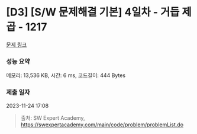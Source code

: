 # [D3] [S/W 문제해결 기본] 4일차 - 거듭 제곱 - 1217 

[문제 링크](https://swexpertacademy.com/main/code/problem/problemDetail.do?contestProbId=AV14dUIaAAUCFAYD) 

### 성능 요약

메모리: 13,536 KB, 시간: 6 ms, 코드길이: 444 Bytes

### 제출 일자

2023-11-24 17:08



> 출처: SW Expert Academy, https://swexpertacademy.com/main/code/problem/problemList.do